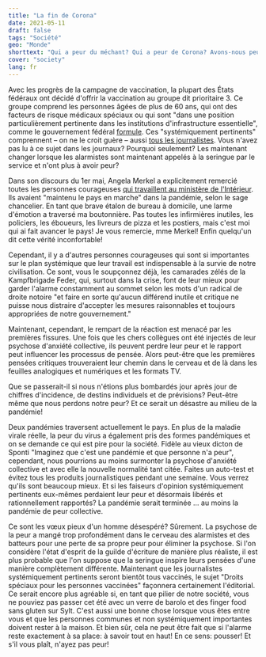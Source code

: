 ```yaml
---
title: "La fin de Corona"
date: 2021-05-11
draft: false
tags: "Société"
geo: "Monde"
shorttext: "Qui a peur du méchant? Qui a peur de Corona? Avons-nous peur du virus, peur de la peur ou de la fin de la pandémie?"
cover: "society"
lang: fr
---
```


Avec les progrès de la campagne de vaccination, la plupart des États fédéraux ont décidé d'offrir la vaccination au groupe dit prioritaire 3. Ce groupe comprend les personnes âgées de plus de 60 ans, qui ont des facteurs de risque médicaux spéciaux ou qui sont "dans une position particulièrement pertinente dans les institutions d'infrastructure essentielle", comme le gouvernement fédéral [formule](https://www.bundesregierung.de/breg-de/themen/corona-informationen-impfung/corona-impfverordnung-1829940 "Diese Reihenfolge gilt bei der Impfung"). Ces "systémiquement pertinents" comprennent – on ne le croit guère – aussi [tous les journalistes](https://www.djv-rlp.de/startseite/info/aktuell/news-landesverband/details/news-impfung-ab-freitag-fuer-journalistinnen-moeglich "Impfung ab Freitag für Journalist möglich!"). Vous n'avez pas lu à ce sujet dans les journaux? Pourquoi seulement? Les maintenant changer lorsque les alarmistes sont maintenant appelés à la seringue par le service et n'ont plus à avoir peur?


Dans son discours du 1er mai, Angela Merkel a explicitement remercié toutes les personnes courageuses [qui travaillent au ministère de l'Intérieur](https://www.spiegel.de/politik/deutschland/tag-der-arbeit-angela-merkel-dankt-beschaeftigten-in-supermaerkten-in-lkw-und-im-homeoffice-a-f6f9ca2e-8750-44e6-8a03-5eaa2733eb19 "Merkel dankt Arbeitenden in Supermärkten, in Lkw – und im Homeoffice"). Ils avaient "maintenu le pays en marche" dans la pandémie, selon le sage chancelier. En tant que brave étalon de bureau à domicile, une larme d'émotion a traversé ma boutonnière. Pas toutes les infirmières inutiles, les policiers, les éboueurs, les livreurs de pizza et les postiers, mais c'est moi qui ai fait avancer le pays! Je vous remercie, mme Merkel! Enfin quelqu'un dit cette vérité inconfortable!

Cependant, il y a d'autres personnes courageuses qui sont si importantes sur le plan systémique que leur travail est indispensable à la survie de notre civilisation. Ce sont, vous le soupçonnez déjà, les camarades zélés de la Kampfbrigade Feder, qui, surtout dans la crise, font de leur mieux pour garder l'alarme constamment au sommet selon les mots d'un radical de droite notoire "et faire en sorte qu'aucun différend inutile et critique ne puisse nous distraire d'accepter les mesures raisonnables et toujours appropriées de notre gouvernement."

Maintenant, cependant, le rempart de la réaction est menacé par les premières fissures. Une fois que les chers collègues ont été injectés de leur psychose d'anxiété collective, ils peuvent perdre leur peur et le rapport peut influencer les processus de pensée. Alors peut-être que les premières pensées critiques trouveraient leur chemin dans le cerveau et de là dans les feuilles analogiques et numériques et les formats TV.

Que se passerait-il si nous n'étions plus bombardés jour après jour de chiffres d'incidence, de destins individuels et de prévisions? Peut-être même que nous perdons notre peur? Et ce serait un désastre au milieu de la pandémie!

Deux pandémies traversent actuellement le pays. En plus de la maladie virale réelle, la peur du virus a également pris des formes pandémiques et on se demande ce qui est pire pour la société. Fidèle au vieux dicton de Sponti "Imaginez que c'est une pandémie et que personne n'a peur", cependant, nous pourrions au moins surmonter la psychose d'anxiété collective et avec elle la nouvelle normalité tant citée. Faites un auto-test et évitez tous les produits journalistiques pendant une semaine. Vous verrez qu'ils sont beaucoup mieux. Et si les faiseurs d'opinion systémiquement pertinents eux-mêmes perdaient leur peur et désormais libérés et rationnellement rapportés? La pandémie serait terminée ... au moins la pandémie de peur collective.

Ce sont les vœux pieux d'un homme désespéré? Sûrement. La psychose de la peur a mangé trop profondément dans le cerveau des alarmistes et des batteurs pour une perte de sa propre peur pour éliminer la psychose. Si l'on considère l'état d'esprit de la guilde d'écriture de manière plus réaliste, il est plus probable que l'on suppose que la seringue inspire leurs pensées d'une manière complètement différente. Maintenant que les journalistes systémiquement pertinents seront bientôt tous vaccinés, le sujet "Droits spéciaux pour les personnes vaccinées" façonnera certainement l'éditorial. Ce serait encore plus agréable si, en tant que pilier de notre société, vous ne pouviez pas passer cet été avec un verre de barolo et des finger food sans gluten sur Sylt. C'est aussi une bonne chose lorsque vous êtes entre vous et que les personnes communes et non systémiquement importantes doivent rester à la maison. Et bien sûr, cela ne peut être fait que si l'alarme reste exactement à sa place: à savoir tout en haut! En ce sens: pousser! Et s'il vous plaît, n'ayez pas peur!
